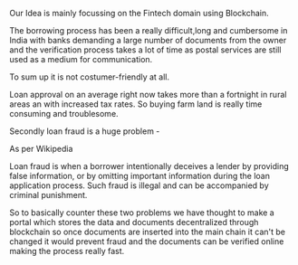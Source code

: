 
Our Idea is mainly focussing on the Fintech domain using Blockchain.

The borrowing process has been a really difficult,long and cumbersome in India with banks demanding a large number of documents from the owner and the verification process takes a lot of time as postal services are still used as a medium for communication.

To sum up it is not costumer-friendly at all.

Loan approval on an average right now takes more than a fortnight in rural areas an with increased tax rates.
So buying farm land is really time consuming and troublesome.

Secondly loan fraud is a huge problem - 

As per Wikipedia

Loan fraud is when a borrower intentionally deceives a lender by providing false information, or by omitting important information during the loan application process. Such fraud is illegal and can be accompanied by criminal punishment.

So to basically counter these two problems we have thought to make a portal which stores the data and documents decentralized through blockchain so once documents are inserted into the main chain it can't be changed it would prevent fraud and the documents can be verified online making the process really fast.
